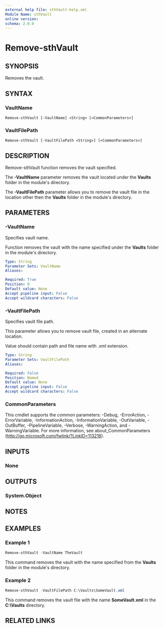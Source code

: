 ```yaml
---
external help file: sthVault-help.xml
Module Name: sthVault
online version:
schema: 2.0.0
---
```


# Remove-sthVault

## SYNOPSIS
Removes the vault.

## SYNTAX

### VaultName
```
Remove-sthVault [-VaultName] <String> [<CommonParameters>]
```

### VaultFilePath
```
Remove-sthVault [-VaultFilePath <String>] [<CommonParameters>]
```

## DESCRIPTION
Remove-sthVault function removes the vault specified.

The **-VaultName** parameter removes the vault located under the **Vaults** folder in the module's directory.

The **-VaultFilePath** parameter allows you to remove the vault file in the location other then the  **Vaults** folder in the module's directory.

## PARAMETERS

### -VaultName
Specifies vault name.

Function removes the vault with the name specified under the **Vaults** folder in the module's directory.

```yaml
Type: String
Parameter Sets: VaultName
Aliases:

Required: True
Position: 0
Default value: None
Accept pipeline input: False
Accept wildcard characters: False
```

### -VaultFilePath
Specifies vault file path.

This parameter allows you to remove vault file, created in an alternate location.

Value should contain path and file name with .xml extension.

```yaml
Type: String
Parameter Sets: VaultFilePath
Aliases:

Required: False
Position: Named
Default value: None
Accept pipeline input: False
Accept wildcard characters: False
```

### CommonParameters
This cmdlet supports the common parameters: -Debug, -ErrorAction, -ErrorVariable, -InformationAction, -InformationVariable, -OutVariable, -OutBuffer, -PipelineVariable, -Verbose, -WarningAction, and -WarningVariable.
For more information, see about_CommonParameters (http://go.microsoft.com/fwlink/?LinkID=113216).

## INPUTS

### None

## OUTPUTS

### System.Object
## NOTES

## EXAMPLES

### Example 1
```powershell
Remove-sthVault -VaultName TheVault
```

This command removes the vault with the name specified from the **Vaults** folder in the module's directory.

### Example 2
```powershell
Remove-sthVault -VaultFilePath C:\Vaults\SomeVault.xml
```

This command removes the vault file with the name **SomeVault.xml** in the **C:\Vaults** directory.

## RELATED LINKS
